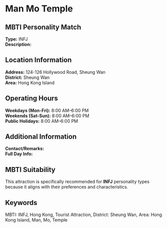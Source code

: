 # Man Mo Temple

## MBTI Personality Match
**Type:** INFJ  
**Description:** 

## Location Information
**Address:** 124-126 Hollywood Road, Sheung Wan  
**District:** Sheung Wan  
**Area:** Hong Kong Island

## Operating Hours
**Weekdays (Mon-Fri):** 8:00 AM–6:00 PM  
**Weekends (Sat-Sun):** 8:00 AM–6:00 PM  
**Public Holidays:** 8:00 AM–6:00 PM

## Additional Information
**Contact/Remarks:**   
**Full Day Info:** 

## MBTI Suitability
This attraction is specifically recommended for **INFJ** personality types because it aligns with their preferences and characteristics.

## Keywords
MBTI: INFJ, Hong Kong, Tourist Attraction, District: Sheung Wan, Area: Hong Kong Island, Man, Mo, Temple
